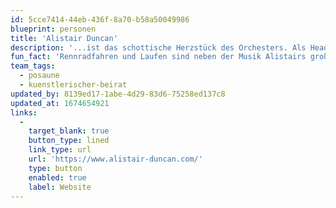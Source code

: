 ```yaml
---
id: 5cce7414-44eb-436f-8a70-b58a50049986
blueprint: personen
title: 'Alistair Duncan'
description: '...ist das schottische Herzstück des Orchesters. Als Head of Composition arrangiert er die Stegreif Kompositionen und lässt auf der Bühne lautstark die Posaune klingen.'
fun_fact: 'Rennradfahren und Laufen sind neben der Musik Alistairs große Leidenschaften. Auf Tour mit Stegreif entdeckt er immer die Umgebung auf dem Rad oder zu Fuß!'
team_tags:
  - posaune
  - kuenstlerischer-beirat
updated_by: 8139ed17-1abe-4d29-83d6-75258ed137c8
updated_at: 1674654921
links:
  -
    target_blank: true
    button_type: lined
    link_type: url
    url: 'https://www.alistair-duncan.com/'
    type: button
    enabled: true
    label: Website
---
```

